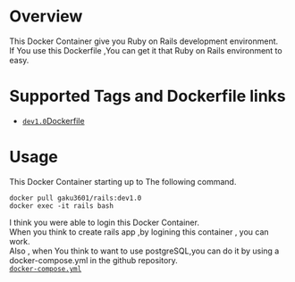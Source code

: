 # Overview
This Docker Container give you Ruby on Rails development environment.  
If You use this Dockerfile ,You can get it that Ruby on Rails environment to easy.  

# Supported Tags and Dockerfile links
- [`dev1.0`](https://github.com/gaku3601/rails/tree/dev1.0)[Dockerfile](https://github.com/gaku3601/rails/blob/dev1.0/Dockerfile)

# Usage
This Docker Container starting up to The following command.  
  
`docker pull gaku3601/rails:dev1.0`  
`docker exec -it rails bash`  
  
I think you were able to login this Docker Container.  
When you think to create rails app ,by logining this container , you can work.  
Also , when You think to want to use postgreSQL,you can do it by using a docker-compose.yml in the github repository.  
[`docker-compose.yml`](https://github.com/gaku3601/rails/blob/master/docker-compose.yml)
